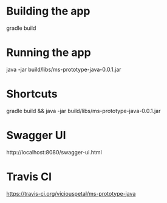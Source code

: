 # Building the app
gradle build

# Running the app
java -jar build/libs/ms-prototype-java-0.0.1.jar

# Shortcuts
gradle build && java -jar build/libs/ms-prototype-java-0.0.1.jar

# Swagger UI
http://localhost:8080/swagger-ui.html

# Travis CI
https://travis-ci.org/viciouspetal/ms-prototype-java

